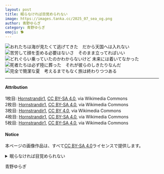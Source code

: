 ```yaml
---
layout: post
title: 眠らなければ目覚められない
image: https://images.tanka.cc/2025_07_sea_og.png
author: 青野ゆらぎ
category: 青野ゆらぎ
emoji: 🐕
---
```


<img src="https://images.tanka.cc/2025_07_sea.png" alt="おれたちは海が見たくて逃げてきた　だから天国へは入れない" class="responsive-img">
<br />
<img src="https://images.tanka.cc/2025_07_face.png" alt="苦労して顔を歪める必要はないさ　そのまま立ってればいい" class="responsive-img">
<br />
<img src="https://images.tanka.cc/2025_07_train.png" alt="どれぐらい乗っていたのかわからないけど 未来には着いてなかった" class="responsive-img">
<br />
<img src="https://images.tanka.cc/2025_07_dead.png" alt="死者たちは必ず陸に葬った　それが彼らのしきたりなんだ" class="responsive-img">
<br />
<img src="https://images.tanka.cc/2025_07_summer.png" alt="完全で簡潔な夏　考えるまでもなく旅は終わりつつある" class="responsive-img">
<br />

---

#### Attribution

1枚目: <a href="https://commons.wikimedia.org/wiki/File:Vatnsskar%C3%B0,_Iceland_2019_-02.jpg">Hornstrandir1</a>, <a href="https://creativecommons.org/licenses/by-sa/4.0">CC BY-SA 4.0</a>, via Wikimedia Commons  
2枚目: <a href="https://commons.wikimedia.org/wiki/File:%C3%9Eingeyri,_Iceland,_Aug._2022_06.jpg">Hornstrandir1</a>, <a href="https://creativecommons.org/licenses/by-sa/4.0">CC BY-SA 4.0</a>, via Wikimedia Commons  
3枚目: <a href="https://commons.wikimedia.org/wiki/File:Sn%C3%A6fellsnes_Aug_18-04.jpg">Hornstrandir1</a>, <a href="https://creativecommons.org/licenses/by/4.0">CC BY 4.0</a>, via Wikimedia Commons  
4枚目: <a href="https://commons.wikimedia.org/wiki/File:%C3%8Dsafjar%C3%B0ardj%C3%BAp_by_ship_07.jpg">Hornstrandir1</a>, <a href="https://creativecommons.org/licenses/by-sa/4.0">CC BY-SA 4.0</a>, via Wikimedia Commons  
5枚目: <a href="https://commons.wikimedia.org/wiki/File:Scandinavia_in_June_2019_13.jpg">Hornstrandir1</a>, <a href="https://creativecommons.org/licenses/by-sa/4.0">CC BY-SA 4.0</a>, via Wikimedia Commons

#### Notice
本ページの画像作品は、すべて[CC BY-SA 4.0](https://creativecommons.org/licenses/by-sa/4.0/deed.ja)ライセンスで提供します。

<details><summary>眠らなければ目覚められない</summary>
おれたちは海が見たくて逃げてきた　だから天国へは入れない<br />
苦労して顔を歪める必要はないさ　そのまま立ってればいい<br />
どれぐらい乗っていたのかわからないけど　未来には着いてなかった<br />
死者たちは必ず陸に葬った　それが彼らのしきたりなんだ<br />
完全で簡潔な夏　考えるまでもなく旅は終わりつつある<br />
<br />

</details>

青野ゆらぎ
